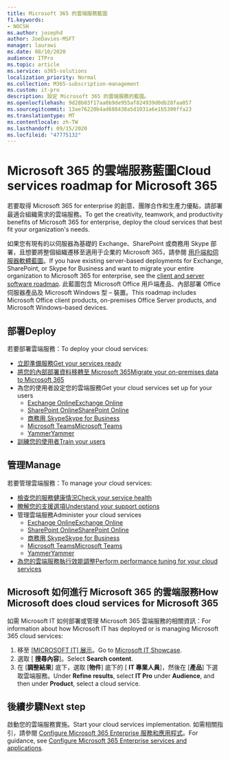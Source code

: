 ```yaml
---
title: Microsoft 365 的雲端服務藍圖
f1.keywords:
- NOCSH
ms.author: josephd
author: JoeDavies-MSFT
manager: laurawi
ms.date: 08/10/2020
audience: ITPro
ms.topic: article
ms.service: o365-solutions
localization_priority: Normal
ms.collection: M365-subscription-management
ms.custom: it-pro
description: 設定 Microsoft 365 的雲端服務的藍圖。
ms.openlocfilehash: 9d28b03f17aa0b9de955af824939d0db28faa057
ms.sourcegitcommit: 13ae76220b4ad688438a5d1031a6e1b5300ffa23
ms.translationtype: MT
ms.contentlocale: zh-TW
ms.lasthandoff: 09/15/2020
ms.locfileid: "47775132"
---
```

# <a name="cloud-services-roadmap-for-microsoft-365"></a><span data-ttu-id="9a419-103">Microsoft 365 的雲端服務藍圖</span><span class="sxs-lookup"><span data-stu-id="9a419-103">Cloud services roadmap for Microsoft 365</span></span>

<span data-ttu-id="9a419-104">若要取得 Microsoft 365 for enterprise 的創意、團隊合作和生產力優點，請部署最適合組織需求的雲端服務。</span><span class="sxs-lookup"><span data-stu-id="9a419-104">To get the creativity, teamwork, and productivity benefits of Microsoft 365 for enterprise, deploy the cloud services that best fit your organization's needs.</span></span>

<span data-ttu-id="9a419-105">如果您有現有的以伺服器為基礎的 Exchange、SharePoint 或商務用 Skype 部署，且想要將整個組織遷移至適用于企業的 Microsoft 365，請參閱 [用戶端和伺服器軟體藍圖](client-server-software-roadmap-microsoft-365.md)。</span><span class="sxs-lookup"><span data-stu-id="9a419-105">If you have existing server-based deployments for Exchange, SharePoint, or Skype for Business and want to migrate your entire organization to Microsoft 365 for enterprise, see the [client and server software roadmap](client-server-software-roadmap-microsoft-365.md).</span></span> <span data-ttu-id="9a419-106">此藍圖包含 Microsoft Office 用戶端產品、內部部署 Office 伺服器產品及 Microsoft Windows 型 &ndash; 裝置。</span><span class="sxs-lookup"><span data-stu-id="9a419-106">This roadmap includes Microsoft Office client products, on-premises Office Server products, and Microsoft Windows&ndash;based devices.</span></span>

## <a name="deploy"></a><span data-ttu-id="9a419-107">部署</span><span class="sxs-lookup"><span data-stu-id="9a419-107">Deploy</span></span>

<span data-ttu-id="9a419-108">若要部署雲端服務：</span><span class="sxs-lookup"><span data-stu-id="9a419-108">To deploy your cloud services:</span></span>

- [<span data-ttu-id="9a419-109">立即準備服務</span><span class="sxs-lookup"><span data-stu-id="9a419-109">Get your services ready</span></span>](configure-services-and-applications.md)
- [<span data-ttu-id="9a419-110">將您的內部部署資料移轉至 Microsoft 365</span><span class="sxs-lookup"><span data-stu-id="9a419-110">Migrate your on-premises data to Microsoft 365</span></span>](migrate-data-to-office-365.md)
- <span data-ttu-id="9a419-111">為您的使用者設定您的雲端服務</span><span class="sxs-lookup"><span data-stu-id="9a419-111">Get your cloud services set up for your users</span></span>
  - [<span data-ttu-id="9a419-112">Exchange Online</span><span class="sxs-lookup"><span data-stu-id="9a419-112">Exchange Online</span></span>](https://docs.microsoft.com/Exchange/exchange-online)
  - [<span data-ttu-id="9a419-113">SharePoint Online</span><span class="sxs-lookup"><span data-stu-id="9a419-113">SharePoint Online</span></span>](https://docs.microsoft.com/sharepoint/sharepoint-online)
  - [<span data-ttu-id="9a419-114">商務用 Skype</span><span class="sxs-lookup"><span data-stu-id="9a419-114">Skype for Business</span></span>](https://docs.microsoft.com/SkypeForBusiness/skype-for-business-online)
  - [<span data-ttu-id="9a419-115">Microsoft Teams</span><span class="sxs-lookup"><span data-stu-id="9a419-115">Microsoft Teams</span></span>](https://docs.microsoft.com/MicrosoftTeams/Teams-overview)
  - [<span data-ttu-id="9a419-116">Yammer</span><span class="sxs-lookup"><span data-stu-id="9a419-116">Yammer</span></span>](https://support.office.com/article/e1464355-1f97-49ac-b2aa-dd320b179dbe)
- [<span data-ttu-id="9a419-117">訓練您的使用者</span><span class="sxs-lookup"><span data-stu-id="9a419-117">Train your users</span></span>](https://docs.microsoft.com/office365/admin/admin-overview/get-started-with-office-365#training-resources-for-your-users)

## <a name="manage"></a><span data-ttu-id="9a419-118">管理</span><span class="sxs-lookup"><span data-stu-id="9a419-118">Manage</span></span>

<span data-ttu-id="9a419-119">若要管理雲端服務：</span><span class="sxs-lookup"><span data-stu-id="9a419-119">To manage your cloud services:</span></span> 

- [<span data-ttu-id="9a419-120">檢查您的服務健康情況</span><span class="sxs-lookup"><span data-stu-id="9a419-120">Check your service health</span></span>](view-service-health.md)
- [<span data-ttu-id="9a419-121">瞭解您的支援選項</span><span class="sxs-lookup"><span data-stu-id="9a419-121">Understand your support options</span></span>](https://support.office.com/article/Contact-support-for-business-products-Admin-Help-32a17ca7-6fa0-4870-8a8d-e25ba4ccfd4b)
- <span data-ttu-id="9a419-122">管理雲端服務</span><span class="sxs-lookup"><span data-stu-id="9a419-122">Administer your cloud services</span></span>
  - [<span data-ttu-id="9a419-123">Exchange Online</span><span class="sxs-lookup"><span data-stu-id="9a419-123">Exchange Online</span></span>](https://docs.microsoft.com/Exchange/exchange-online)
  - [<span data-ttu-id="9a419-124">SharePoint Online</span><span class="sxs-lookup"><span data-stu-id="9a419-124">SharePoint Online</span></span>](https://support.office.com/article/79eb0420-8cbd-4bcb-a90b-ddc7d3ab4b3a)
  - [<span data-ttu-id="9a419-125">商務用 Skype</span><span class="sxs-lookup"><span data-stu-id="9a419-125">Skype for Business</span></span>](https://docs.microsoft.com/SkypeForBusiness/skype-for-business-online)
  - [<span data-ttu-id="9a419-126">Microsoft Teams</span><span class="sxs-lookup"><span data-stu-id="9a419-126">Microsoft Teams</span></span>](https://docs.microsoft.com//MicrosoftTeams/quality-of-experience-review-guide)
  - [<span data-ttu-id="9a419-127">Yammer</span><span class="sxs-lookup"><span data-stu-id="9a419-127">Yammer</span></span>](https://support.office.com/article/e1464355-1f97-49ac-b2aa-dd320b179dbe)
- [<span data-ttu-id="9a419-128">為您的雲端服務執行效能調整</span><span class="sxs-lookup"><span data-stu-id="9a419-128">Perform performance tuning for your cloud services</span></span>](tune-microsoft-365-performance.md)

## <a name="how-microsoft-does-cloud-services-for-microsoft-365"></a><span data-ttu-id="9a419-129">Microsoft 如何進行 Microsoft 365 的雲端服務</span><span class="sxs-lookup"><span data-stu-id="9a419-129">How Microsoft does cloud services for Microsoft 365</span></span>

<span data-ttu-id="9a419-130">如需 Microsoft IT 如何部署或管理 Microsoft 365 雲端服務的相關資訊：</span><span class="sxs-lookup"><span data-stu-id="9a419-130">For information about how Microsoft IT has deployed or is managing Microsoft 365 cloud services:</span></span>

1. <span data-ttu-id="9a419-131">移至 [ [MICROSOFT IT] 展示](https://www.microsoft.com/itshowcase)。</span><span class="sxs-lookup"><span data-stu-id="9a419-131">Go to [Microsoft IT Showcase](https://www.microsoft.com/itshowcase).</span></span>
2. <span data-ttu-id="9a419-132">選取 [ **搜尋內容**]。</span><span class="sxs-lookup"><span data-stu-id="9a419-132">Select **Search content**.</span></span>
3. <span data-ttu-id="9a419-133">在 [**調整結果**] 底下，選取 [**物件**] 底下的 [ **IT 專業人員**]，然後在 [**產品**] 下選取雲端服務。</span><span class="sxs-lookup"><span data-stu-id="9a419-133">Under **Refine results**, select **IT Pro** under **Audience**, and then under **Product**, select a cloud service.</span></span>

## <a name="next-step"></a><span data-ttu-id="9a419-134">後續步驟</span><span class="sxs-lookup"><span data-stu-id="9a419-134">Next step</span></span>

<span data-ttu-id="9a419-135">啟動您的雲端服務實施。</span><span class="sxs-lookup"><span data-stu-id="9a419-135">Start your cloud services implementation.</span></span> <span data-ttu-id="9a419-136">如需相關指引，請參閱 [Configure Microsoft 365 Enterprise 服務和應用程式](configure-services-and-applications.md)。</span><span class="sxs-lookup"><span data-stu-id="9a419-136">For guidance, see [Configure Microsoft 365 Enterprise services and applications](configure-services-and-applications.md).</span></span>